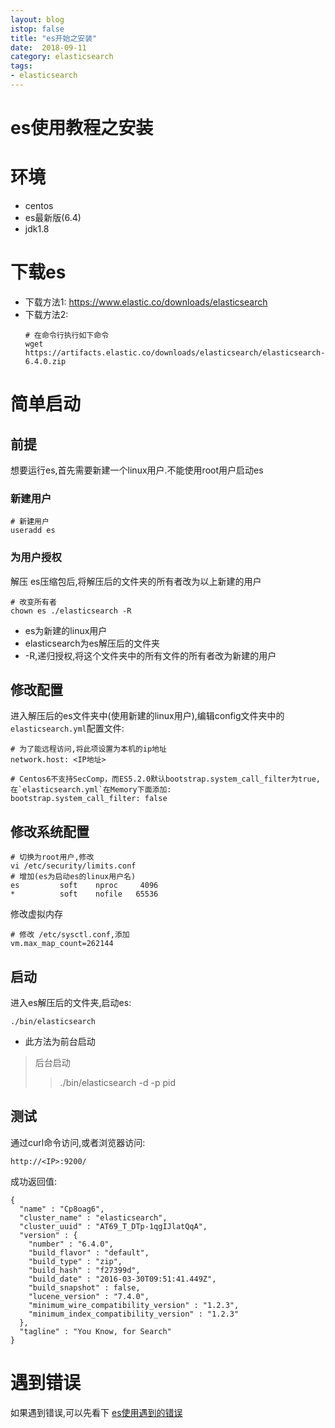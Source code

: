 ```yaml
---
layout: blog
istop: false
title: "es开始之安装"
date:  2018-09-11
category: elasticsearch
tags:
- elasticsearch
---
```


es使用教程之安装
===
# 环境
* centos
* es最新版(6.4)
* jdk1.8
# 下载es
* 下载方法1: https://www.elastic.co/downloads/elasticsearch
* 下载方法2:
    ```
    # 在命令行执行如下命令
    wget https://artifacts.elastic.co/downloads/elasticsearch/elasticsearch-6.4.0.zip
    ```

# 简单启动

## 前提
想要运行es,首先需要新建一个linux用户.不能使用root用户启动es

### 新建用户
```
# 新建用户
useradd es
```
### 为用户授权
解压 es压缩包后,将解压后的文件夹的所有者改为以上新建的用户
```
# 改变所有者
chown es ./elasticsearch -R
```
* es为新建的linux用户
* elasticsearch为es解压后的文件夹
* -R,递归授权,将这个文件夹中的所有文件的所有者改为新建的用户

## 修改配置
进入解压后的es文件夹中(使用新建的linux用户),编辑config文件夹中的`elasticsearch.yml`配置文件:
```
# 为了能远程访问,将此项设置为本机的ip地址
network.host: <IP地址>

# Centos6不支持SecComp，而ES5.2.0默认bootstrap.system_call_filter为true,在`elasticsearch.yml`在Memory下面添加:
bootstrap.system_call_filter: false
```
## 修改系统配置
```
# 切换为root用户,修改
vi /etc/security/limits.conf
# 增加(es为启动es的linux用户名)
es         soft    nproc     4096
*          soft    nofile   65536
```
修改虚拟内存
```
# 修改 /etc/sysctl.conf,添加
vm.max_map_count=262144
```

## 启动
进入es解压后的文件夹,启动es:
```
./bin/elasticsearch
```
* 此方法为前台启动

> 后台启动
>> ./bin/elasticsearch -d -p pid

## 测试
通过curl命令访问,或者浏览器访问:
```
http://<IP>:9200/
```
成功返回值:
```
{
  "name" : "Cp8oag6",
  "cluster_name" : "elasticsearch",
  "cluster_uuid" : "AT69_T_DTp-1qgIJlatQqA",
  "version" : {
    "number" : "6.4.0",
    "build_flavor" : "default",
    "build_type" : "zip",
    "build_hash" : "f27399d",
    "build_date" : "2016-03-30T09:51:41.449Z",
    "build_snapshot" : false,
    "lucene_version" : "7.4.0",
    "minimum_wire_compatibility_version" : "1.2.3",
    "minimum_index_compatibility_version" : "1.2.3"
  },
  "tagline" : "You Know, for Search"
}
```
# 遇到错误
如果遇到错误,可以先看下 [es使用遇到的错误](https://www.nblib.org/elasticsearch/es-starter-errors.html)
# 